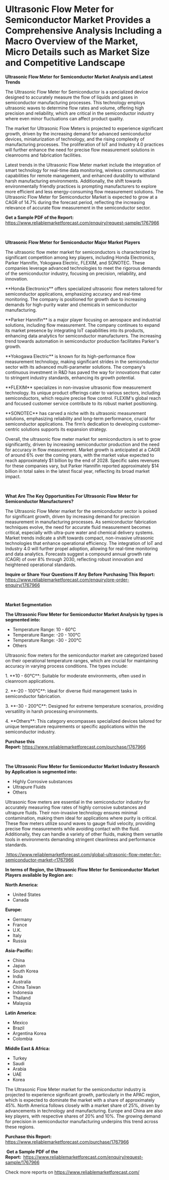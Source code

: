 <p><h1>Ultrasonic Flow Meter for Semiconductor Market Provides a Comprehensive Analysis Including a Macro Overview of the Market, Micro Details such as Market Size and Competitive Landscape</h1></p><p><strong>Ultrasonic Flow Meter for Semiconductor Market Analysis and Latest Trends</strong></p>
<p><p>The Ultrasonic Flow Meter for Semiconductor is a specialized device designed to accurately measure the flow of liquids and gases in semiconductor manufacturing processes. This technology employs ultrasonic waves to determine flow rates and volume, offering high precision and reliability, which are critical in the semiconductor industry where even minor fluctuations can affect product quality.</p><p>The market for Ultrasonic Flow Meters is projected to experience significant growth, driven by the increasing demand for advanced semiconductor devices, miniaturization of technology, and the rising complexity of manufacturing processes. The proliferation of IoT and Industry 4.0 practices will further enhance the need for precise flow measurement solutions in cleanrooms and fabrication facilities.</p><p>Latest trends in the Ultrasonic Flow Meter market include the integration of smart technology for real-time data monitoring, wireless communication capabilities for remote management, and enhanced durability to withstand harsh manufacturing environments. Additionally, the shift towards environmentally friendly practices is prompting manufacturers to explore more efficient and less energy-consuming flow measurement solutions. The Ultrasonic Flow Meter for Semiconductor Market is expected to grow at a CAGR of 14.7% during the forecast period, reflecting the increasing relevance of accurate flow measurement in the semiconductor sector.</p></p>
<p><strong>Get a Sample PDF of the Report:&nbsp;</strong> <a href="https://www.reliablemarketforecast.com/enquiry/request-sample/1767966?utm_campaign=2639&utm_medium=2&utm_source=Github&utm_content=ia&utm_term=27022025&utm_id=ultrasonic-flow-meter-for-semiconductor">https://www.reliablemarketforecast.com/enquiry/request-sample/1767966</a></p>
<p>&nbsp;</p>
<p><strong>Ultrasonic Flow Meter for Semiconductor Major Market Players</strong></p>
<p><p>The ultrasonic flow meter market for semiconductors is characterized by significant competition among key players, including Honda Electronics, Parker Hannifin, Yokogawa Electric, FLEXIM, and SONOTEC. These companies leverage advanced technologies to meet the rigorous demands of the semiconductor industry, focusing on precision, reliability, and innovation.</p><p>**Honda Electronics** offers specialized ultrasonic flow meters tailored for semiconductor applications, emphasizing accuracy and real-time monitoring. The company is positioned for growth due to increasing demands for high-purity water and chemicals in semiconductor manufacturing. </p><p>**Parker Hannifin** is a major player focusing on aerospace and industrial solutions, including flow measurement. The company continues to expand its market presence by integrating IoT capabilities into its products, enhancing data analytics for semiconductor manufacturers. The increasing trend towards automation in semiconductor production facilitates Parker's growth.</p><p>**Yokogawa Electric** is known for its high-performance flow measurement technology, making significant strides in the semiconductor sector with its advanced multi-parameter solutions. The company's continuous investment in R&D has paved the way for innovations that cater to stringent industry standards, enhancing its growth potential.</p><p>**FLEXIM** specializes in non-invasive ultrasonic flow measurement technology. Its unique product offerings cater to various sectors, including semiconductors, which require precise flow control. FLEXIM's global reach and focused customer service contribute to its robust market positioning.</p><p>**SONOTEC** has carved a niche with its ultrasonic measurement solutions, emphasizing reliability and long-term performance, crucial for semiconductor applications. The firm’s dedication to developing customer-centric solutions supports its expansion strategy.</p><p>Overall, the ultrasonic flow meter market for semiconductors is set to grow significantly, driven by increasing semiconductor production and the need for accuracy in flow measurement. Market growth is anticipated at a CAGR of around 6% over the coming years, with the market value expected to reach approximately $1 billion by the end of 2028. Specific sales revenues for these companies vary, but Parker Hannifin reported approximately $14 billion in total sales in the latest fiscal year, reflecting its broad market impact.</p></p>
<p>&nbsp;</p>
<p><strong>What Are The Key Opportunities For Ultrasonic Flow Meter for Semiconductor Manufacturers?</strong></p>
<p><p>The Ultrasonic Flow Meter market for the semiconductor sector is poised for significant growth, driven by increasing demand for precision measurement in manufacturing processes. As semiconductor fabrication techniques evolve, the need for accurate fluid measurement becomes critical, especially with ultra-pure water and chemical delivery systems. Market trends indicate a shift towards compact, non-invasive ultrasonic technologies that enhance operational efficiency. The integration of IoT and Industry 4.0 will further propel adoption, allowing for real-time monitoring and data analytics. Forecasts suggest a compound annual growth rate (CAGR) of over 8% through 2030, reflecting robust innovation and heightened operational standards.</p></p>
<p><strong>Inquire or Share Your Questions If Any Before Purchasing This Report:</strong> <a href="https://www.reliablemarketforecast.com/enquiry/pre-order-enquiry/1767966?utm_campaign=2639&utm_medium=2&utm_source=Github&utm_content=ia&utm_term=27022025&utm_id=ultrasonic-flow-meter-for-semiconductor">https://www.reliablemarketforecast.com/enquiry/pre-order-enquiry/1767966</a></p>
<p>&nbsp;</p>
<p><strong>Market Segmentation</strong></p>
<p><strong>The Ultrasonic Flow Meter for Semiconductor Market Analysis by types is segmented into:</strong></p>
<p><ul><li>Temperature Range: 10 - 60℃</li><li>Temperature Range: -20 - 100℃</li><li>Temperature Range: -30 - 200℃</li><li>Others</li></ul></p>
<p><p>Ultrasonic flow meters for the semiconductor market are categorized based on their operational temperature ranges, which are crucial for maintaining accuracy in varying process conditions. The types include: </p><p>1. **10 - 60℃**: Suitable for moderate environments, often used in cleanroom applications.</p><p>2. **-20 - 100℃**: Ideal for diverse fluid management tasks in semiconductor fabrication.</p><p>3. **-30 - 200℃**: Designed for extreme temperature scenarios, providing versatility in harsh processing environments.</p><p>4. **Others**: This category encompasses specialized devices tailored for unique temperature requirements or specific applications within the semiconductor industry.</p></p>
<p><strong>Purchase this Report:&nbsp;</strong><a href="https://www.reliablemarketforecast.com/purchase/1767966?utm_campaign=2639&utm_medium=2&utm_source=Github&utm_content=ia&utm_term=27022025&utm_id=ultrasonic-flow-meter-for-semiconductor">https://www.reliablemarketforecast.com/purchase/1767966</a></p>
<p>&nbsp;</p>
<p><strong>The Ultrasonic Flow Meter for Semiconductor Market Industry Research by Application is segmented into:</strong></p>
<p><ul><li>Highly Corrosive substances</li><li>Ultrapure Fluids</li><li>Others</li></ul></p>
<p><p>Ultrasonic flow meters are essential in the semiconductor industry for accurately measuring flow rates of highly corrosive substances and ultrapure fluids. Their non-invasive technology ensures minimal contamination, making them ideal for applications where purity is critical. These flow meters utilize sound waves to gauge fluid velocity, providing precise flow measurements while avoiding contact with the fluid. Additionally, they can handle a variety of other fluids, making them versatile tools in environments demanding stringent cleanliness and performance standards.</p></p>
<p><a href="https://www.reliablemarketforecast.com/global-ultrasonic-flow-meter-for-semiconductor-market-r1767966?utm_campaign=2639&utm_medium=2&utm_source=Github&utm_content=ia&utm_term=27022025&utm_id=ultrasonic-flow-meter-for-semiconductor">&nbsp;https://www.reliablemarketforecast.com/global-ultrasonic-flow-meter-for-semiconductor-market-r1767966</a></p>
<p><strong>In terms of Region, the Ultrasonic Flow Meter for Semiconductor Market Players available by Region are:</strong></p>
<p>
    <p> <strong> North America: </strong>
        <ul>
            <li>United States</li>
            <li>Canada</li>
        </ul>
        </p> 
    <p> <strong> Europe: </strong>
        <ul>
            <li>Germany</li>
            <li>France</li>
            <li>U.K.</li>
            <li>Italy</li>
            <li>Russia</li>
        </ul>
        </p> 
    <p> <strong> Asia-Pacific: </strong>
        <ul>
            <li>China</li>
            <li>Japan</li>
            <li>South Korea</li>
            <li>India</li>
            <li>Australia</li>
            <li>China Taiwan</li>
            <li>Indonesia</li>
            <li>Thailand</li>
            <li>Malaysia</li>
        </ul>
        </p> 
    <p> <strong> Latin America: </strong>
        <ul>
            <li>Mexico</li>
            <li>Brazil</li>
            <li>Argentina Korea</li>
            <li>Colombia</li>
        </ul>
        </p> 
    <p> <strong> Middle East & Africa: </strong>
        <ul>
            <li>Turkey</li>
            <li>Saudi</li>
            <li>Arabia</li>
            <li>UAE</li>
            <li>Korea</li>
        </ul>
    </p>
    </p>
<p><p>The Ultrasonic Flow Meter market for the semiconductor industry is projected to experience significant growth, particularly in the APAC region, which is expected to dominate the market with a share of approximately 45%. North America follows closely with a market share of 25%, driven by advancements in technology and manufacturing. Europe and China are also key players, with respective shares of 20% and 10%. The growing demand for precision in semiconductor manufacturing underpins this trend across these regions.</p></p>
<p><strong>Purchase this Report: </strong><a href="https://www.reliablemarketforecast.com/purchase/1767966?utm_campaign=2639&utm_medium=2&utm_source=Github&utm_content=ia&utm_term=27022025&utm_id=ultrasonic-flow-meter-for-semiconductor">https://www.reliablemarketforecast.com/purchase/1767966</a></p>
<p>&nbsp;<strong>Get a Sample PDF of the Report:&nbsp;&nbsp;</strong><a href="https://www.reliablemarketforecast.com/enquiry/request-sample/1767966?utm_campaign=2639&utm_medium=2&utm_source=Github&utm_content=ia&utm_term=27022025&utm_id=ultrasonic-flow-meter-for-semiconductor">https://www.reliablemarketforecast.com/enquiry/request-sample/1767966</a></p>
<p><strong></strong></p>
<p>Check more reports on <a href="https://www.reliablemarketforecast.com/?utm_campaign=2639&utm_medium=2&utm_source=Github&utm_content=ia&utm_term=27022025&utm_id=ultrasonic-flow-meter-for-semiconductor">https://www.reliablemarketforecast.com/</a></p>